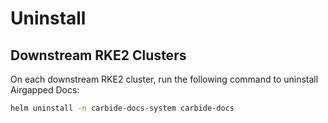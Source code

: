 # Uninstall

## Downstream RKE2 Clusters

On each downstream RKE2 cluster, run the following command to uninstall Airgapped Docs:

```bash
helm uninstall -n carbide-docs-system carbide-docs
```

